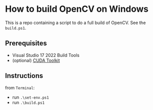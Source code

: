 # How to build OpenCV on Windows

This is a repo containing a script to do a full build of OpenCV. See the `build.ps1`.

## Prerequisites

- Visual Studio 17 2022 Build Tools
- (optional) [CUDA Toolkit](https://developer.nvidia.com/cuda-toolkit)

## Instructions

from `Terminal`:

- run `.\set-env.ps1`
- run `.\build.ps1`
